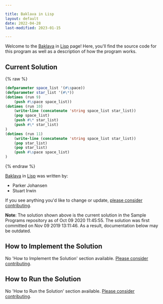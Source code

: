 ```yaml
---

title: Baklava in Lisp
layout: default
date: 2022-04-28
last-modified: 2023-01-15

---
```


Welcome to the [Baklava](https://sampleprograms.io/projects/baklava) in [Lisp](https://sampleprograms.io/languages/lisp) page! Here, you'll find the source code for this program as well as a description of how the program works.

## Current Solution

{% raw %}

```lisp
(defparameter space_list '(#\space))
(defparameter star_list '(#\*))
(dotimes (run 9)
	(push #\space space_list))
(dotimes (run 10)
    (write-line (concatenate 'string space_list star_list))
    (pop space_list)
    (push #\* star_list)
    (push #\* star_list)
)
(dotimes (run 11)
    (write-line (concatenate 'string space_list star_list))
    (pop star_list)
    (pop star_list)
    (push #\space space_list)
)
```

{% endraw %}

[Baklava](https://sampleprograms.io/projects/baklava) in [Lisp](https://sampleprograms.io/languages/lisp) was written by:

- Parker Johansen
- Stuart Irwin

If you see anything you'd like to change or update, [please consider contributing](https://github.com/TheRenegadeCoder/sample-programs).

**Note**: The solution shown above is the current solution in the Sample Programs repository as of Oct 09 2020 11:45:55. The solution was first committed on Nov 09 2019 13:11:46. As a result, documentation below may be outdated.

## How to Implement the Solution

No 'How to Implement the Solution' section available. [Please consider contributing](https://github.com/TheRenegadeCoder/sample-programs-website).

## How to Run the Solution

No 'How to Run the Solution' section available. [Please consider contributing](https://github.com/TheRenegadeCoder/sample-programs-website).